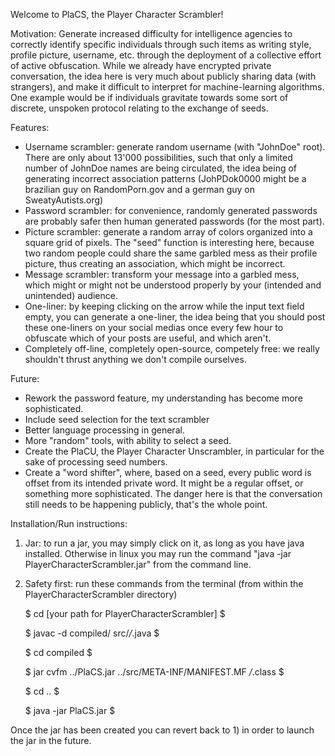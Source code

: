 Welcome to PlaCS, the Player Character Scrambler!

Motivation: Generate increased difficulty for intelligence agencies to correctly identify 
specific individuals through such items as writing style, profile picture, username, etc. through 
the deployment of a collective effort of active obfuscation. While we already have encrypted private 
conversation, the idea here is very much about publicly sharing data (with strangers), and make it 
difficult to interpret for machine-learning algorithms. One example would be if individuals gravitate
towards some sort of discrete, unspoken protocol relating to the exchange of seeds.

Features:
- Username scrambler: generate random username (with "JohnDoe" root). There are only about 13'000 
possibilities, such that only a limited number of JohnDoe names are being circulated, the idea being 
of generating incorrect association patterns (JohPDok0000 might be a brazilian guy on RandomPorn.gov 
and a german guy on SweatyAutists.org)
- Password scrambler: for convenience, randomly generated passwords are probably safer then human 
generated passwords (for the most part).
- Picture scrambler: generate a random array of colors organized into a square grid of pixels. The 
"seed" function is interesting here, because two random people could share the same garbled mess 
as their profile picture, thus creating an association, which might be incorrect.
- Message scrambler: transform your message into a garbled mess, which might or might not be understood 
properly by your (intended and unintended) audience.
- One-liner: by keeping clicking on the arrow while the input text field empty, you can generate a 
one-liner, the idea being that you should post these one-liners on your social medias once every 
few hour to obfuscate which of your posts are useful, and which aren't.
- Completely off-line, completely open-source, competely free: we really shouldn't thrust anything 
we don't compile ourselves.  

Future:
- Rework the password feature, my understanding has become more sophisticated.
- Include seed selection for the text scrambler
- Better language processing in general.
- More "random" tools, with ability to select a seed.
- Create the PlaCU, the Player Character Unscrambler, in particular for the sake of processing seed 
numbers.
- Create a "word shifter", where, based on a seed, every public word is offset from its intended 
private word. It might be a regular offset, or something more sophisticated. The danger here is that 
the conversation still needs to be happening publicly, that's the whole point.

Installation/Run instructions:

1) Jar: to run a jar, you may simply click on it, as long as you have java installed. Otherwise 
in linux you may run the command "java -jar PlayerCharacterScrambler.jar" from the command line.

2) Safety first: run these commands from the terminal 
(from within the PlayerCharacterScrambler directory)

   $ cd [your path for PlayerCharacterScrambler] $
   
   $ javac -d compiled/ src/*/*.java $
   
   $ cd compiled $
   
   $ jar cvfm ../PlaCS.jar ../src/META-INF/MANIFEST.MF */*.class $
   
   $ cd .. $
   
   $ java -jar PlaCS.jar $
   

Once the jar has been created you can revert back to 1) in order to launch the jar in the future.








